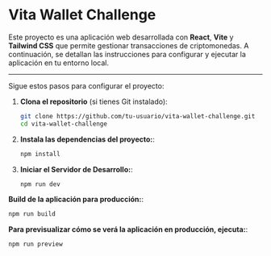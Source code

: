 # Vita Wallet Challenge

Este proyecto es una aplicación web desarrollada con **React**, **Vite** y **Tailwind CSS** que permite gestionar transacciones de criptomonedas. A continuación, se detallan las instrucciones para configurar y ejecutar la aplicación en tu entorno local.

---

Sigue estos pasos para configurar el proyecto:

1. **Clona el repositorio** (si tienes Git instalado):

   ```bash
   git clone https://github.com/tu-usuario/vita-wallet-challenge.git
   cd vita-wallet-challenge
   ```

2. **Instala las dependencias del proyecto:**:

   ```bash
   npm install
   ```

3. **Iniciar el Servidor de Desarrollo:**:
   ```bash
   npm run dev
   ```

**Build de la aplicación para producción:**:

```bash
npm run build
```

**Para previsualizar cómo se verá la aplicación en producción, ejecuta:**:

```bash
npm run preview
```
